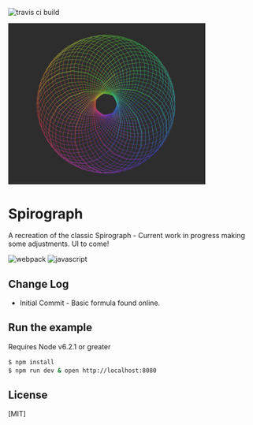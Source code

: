 ![travis ci build](https://travis-ci.org/pjkarlik/Spirograph.svg?branch=master&style=flat-square)


<img src="splash.png" alt="drawing" width="400px"/>

# Spirograph
  A recreation of the classic Spirograph - Current work in progress making some adjustments. UI to come!

![webpack](https://img.shields.io/badge/webpack-4.10.2-51b1c5.svg?style=flat-square) ![javascript](https://img.shields.io/badge/es6-bable-yellow.svg?style=flat-square)


## Change Log
  * Initial Commit - Basic formula found online.

## Run the example
  Requires Node v6.2.1 or greater

```bash
$ npm install
$ npm run dev & open http://localhost:8080
```

## License

[MIT]
